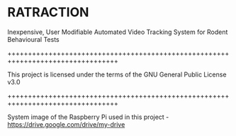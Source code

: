# RATRACTION

Inexpensive, User Modifiable Automated Video Tracking System for Rodent Behavioural Tests

+++++++++++++++++++++++++++++++++++++++++++++++++++++++++++++++++++++++++++++++++

This project is licensed under the terms of the GNU General Public License v3.0

+++++++++++++++++++++++++++++++++++++++++++++++++++++++++++++++++++++++++++++++++

System image of the Raspberry Pi used in this project - https://drive.google.com/drive/my-drive
